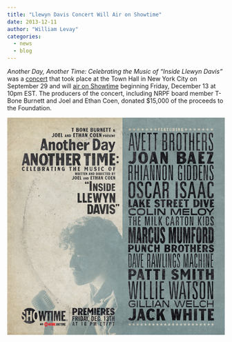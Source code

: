```yaml
---
title: "Llewyn Davis Concert Will Air on Showtime"
date: 2013-12-11
author: "William Levay"
categories: 
  - news
  - blog
---
```


_Another Day, Another Time: Celebrating the Music of “Inside Llewyn Davis”_ was a [concert](/the-coen-brothers-and-t-bone-burnett-to-donate-concert-proceeds-to-the-foundation/) that took place at the Town Hall in New York City on September 29 and will [air on Showtime](http://www.sho.com/sho/movies/titles/3398528/another-day-another-time#/index) beginning Friday, December 13 at 10pm EST. The producers of the concert, including NRPF board member T-Bone Burnett and Joel and Ethan Coen, donated $15,000 of the proceeds to the Foundation.

![Poster of the Inside Llewyn Davis concert](/images/blog/inside-llewyn-davis-showtime.jpg)